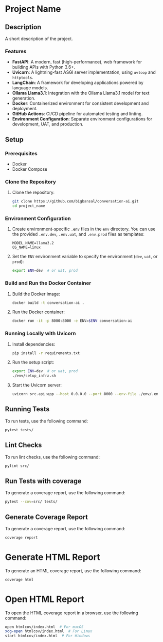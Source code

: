 # Project Name

## Description
A short description of the project.

### Features
- **FastAPI**: A modern, fast (high-performance), web framework for building APIs with Python 3.6+.
- **Uvicorn**: A lightning-fast ASGI server implementation, using `uvloop` and `httptools`.
- **LangChain**: A framework for developing applications powered by language models.
- **Ollama Llama3.1**: Integration with the Ollama Llama3.1 model for text generation.
- **Docker**: Containerized environment for consistent development and deployment.
- **GitHub Actions**: CI/CD pipeline for automated testing and linting.
- **Environment Configuration**: Separate environment configurations for development, UAT, and production.

## Setup

### Prerequisites
- Docker
- Docker Compose

### Clone the Repository
1. Clone the repository:
    ```bash
    git clone https://github.com/bigbansal/conversation-ai.git
    cd project_name
    ```

### Environment Configuration
1. Create environment-specific `.env` files in the `env` directory. You can use the provided `.env.dev`, `.env.uat`, and `.env.prod` files as templates:

    ```plaintext
    MODEL_NAME=llama3.2
    OS_NAME=linux
    ```

2. Set the `ENV` environment variable to specify the environment (`dev`, `uat`, or `prod`):

    ```bash
    export ENV=dev  # or uat, prod
    ```

### Build and Run the Docker Container
1. Build the Docker image:
    ```bash
    docker build -t conversation-ai .
    ```

2. Run the Docker container:
    ```bash
    docker run -it -p 8000:8000 -e ENV=$ENV conversation-ai
    ```

### Running Locally with Uvicorn
1. Install dependencies:
    ```bash
    pip install -r requirements.txt
    ```

2. Run the setup script:
    ```bash
    export ENV=dev  # or uat, prod
    ./env/setup_infra.sh
    ```

3. Start the Uvicorn server:
    ```bash
    uvicorn src.api:app --host 0.0.0.0 --port 8000 --env-file ./env/.env.$ENV
    ```

## Running Tests
To run tests, use the following command:
```bash
pytest tests/
```

## Lint Checks
To run lint checks, use the following command:
```bash
pylint src/
```

## Run Tests with coverage
To generate a coverage report, use the following command:
```bash
pytest --cov=src/ tests/
```
## Generate Coverage Report
To generate a coverage report, use the following command:
```bash
coverage report
```
# Generate HTML Report
To generate an HTML coverage report, use the following command:
```bash
coverage html
```
# Open HTML Report
To open the HTML coverage report in a browser, use the following command:
```bash
open htmlcov/index.html  # For macOS
xdg-open htmlcov/index.html  # For Linux
start htmlcov/index.html  # For Windows
```

